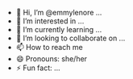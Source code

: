 - 👋 Hi, I’m @emmylenore ... 
- 👀 I’m interested in ... 
- 🌱 I’m currently learning ...
- 💞️ I’m looking to collaborate on ...
- 📫 How to reach me 
- 😄 Pronouns: she/her
- ⚡ Fun fact: ... 
<!---
emmylenore/emmylenore is a ✨ special ✨ repository because its `README.md` (this file) appears on your GitHub profile.
You can click the Preview link to take a look at your changes.
--->
